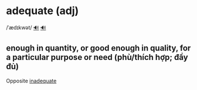 # adequate (adj)

/ˈædɪkwət/ [🔊](https://www.oxfordlearnersdictionaries.com/media/english/uk_pron/a/ade/adequ/adequate__gb_3.mp3) [🔊](https://www.oxfordlearnersdictionaries.com/media/english/us_pron/a/ade/adequ/adequate__us_1.mp3)

## enough in quantity, or good enough in quality, for a particular purpose or need (phù/thích hợp; đầy đủ)

Opposite [inadequate](../i/inadequate-adj.md#not-enough-not-good-enough-không-đủ-thiếu)